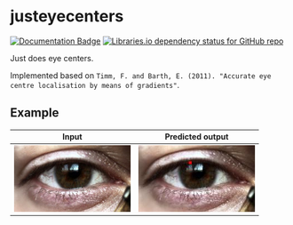 # justeyecenters
[![Documentation Badge](https://img.shields.io/badge/docs-pkg.go.dev-007D9C)](https://pkg.go.dev/github.com/karashiiro/justeyecenters)
[![Libraries.io dependency status for GitHub repo](https://img.shields.io/librariesio/github/karashiiro/justeyecenters)](https://libraries.io/github/karashiiro/justeyecenters)

Just does eye centers.

Implemented based on `Timm, F. and Barth, E. (2011). "Accurate eye centre localisation by means of gradients"`.

## Example

Input|Predicted output
---|---
![Eye input](example/eyes/0.jpg)|![Eye with dot drawn over](example/results/0.jpg)